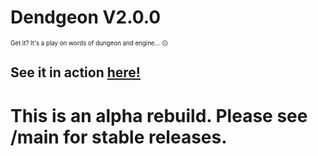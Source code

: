 ﻿# Dendgeon V2.0.0

<sub><sup>Get it? It's a play on words of dungeon and engine... 😐</sup></sub>

## See it in action [here!](https://nottimtam.github.io/dendgeon/)

# This is an alpha rebuild. Please see /main for stable releases.
